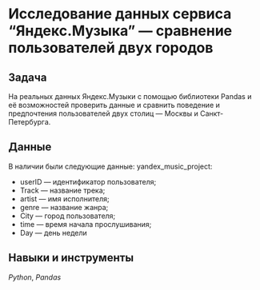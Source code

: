 # Исследование данных сервиса “Яндекс.Музыка” — сравнение пользователей двух городов

## Задача

На реальных данных Яндекс.Музыки c помощью библиотеки Pandas и её возможностей проверить данные и сравнить поведение и предпочтения пользователей двух столиц — Москвы и Санкт-Петербурга.

## Данные

В наличии были следующие данные:
yandex_music_project:
- userID — идентификатор пользователя;
- Track — название трека;
- artist — имя исполнителя;
- genre — название жанра;
- City — город пользователя;
- time — время начала прослушивания;
- Day — день недели

## Навыки и инструменты

*Python*, *Pandas*
